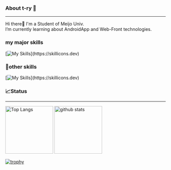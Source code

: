 ### About t-ry 🐢
***
Hi there👋 I'm a Student of Meijo Univ.  
I’m currently learning about AndroidApp and Web-Front technologies.

### my major skills
[![My Skills](https://skillicons.dev/icons?i=html,css,js,kotlin,androidstudio,mysql,)](https://skillicons.dev)

### 🌱other skills
[![My Skills](https://skillicons.dev/icons?i=jquery,netlify,react,babel,nodejs,)](https://skillicons.dev)

### 📈Status
***
<p align="left"> 
  <img alt="Top Langs" height="150px" src="https://github-readme-stats.vercel.app/api/top-langs/?username=t-ry&layout=compact&show_icons=true&theme=onedark" />
  <img alt="github stats" height="150px" src="https://github-readme-stats.vercel.app/api?username=t-ry&theme=onedark&show_icons=ture" />
</p>

[![trophy](https://github-profile-trophy.vercel.app/?username=t-ry&theme=onedark&column=7
)](https://github.com/ryo-ma/github-profile-trophy)
<!--
**t-ry/t-ry** is a ✨ _special_ ✨ repository because its `README.md` (this file) appears on your GitHub profile.

Here are some ideas to get you started:

- 🔭 I’m currently working on ...
- 🌱 I’m currently learning ...
- 👯 I’m looking to collaborate on ...
- 🤔 I’m looking for help with ...
- 💬 Ask me about ...
- 📫 How to reach me: ...
- 😄 Pronouns: ...
- ⚡ Fun fact: ...
-->
